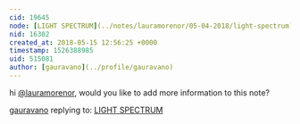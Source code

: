 ```yaml
---
cid: 19645
node: [LIGHT SPECTRUM](../notes/lauramorenor/05-04-2018/light-spectrum)
nid: 16302
created_at: 2018-05-15 12:56:25 +0000
timestamp: 1526388985
uid: 515081
author: [gauravano](../profile/gauravano)
---
```


hi [@lauramorenor](/profile/lauramorenor), would you like to add more information to this note?

[gauravano](../profile/gauravano) replying to: [LIGHT SPECTRUM](../notes/lauramorenor/05-04-2018/light-spectrum)

